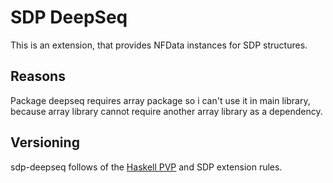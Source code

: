 # SDP DeepSeq

This is an extension, that provides NFData instances for SDP structures.

## Reasons

Package deepseq requires array package so i can't use it in main library,
because array library cannot require another array library as a dependency.

## Versioning

sdp-deepseq follows of the [Haskell PVP](https://pvp.haskell.org) and SDP
extension rules.

